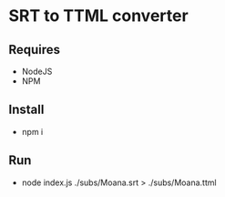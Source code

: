 # SRT to TTML converter

## Requires 
- NodeJS
- NPM

## Install
- npm i

## Run
- node index.js ./subs/Moana.srt > ./subs/Moana.ttml
